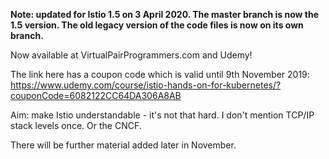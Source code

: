 **Note: updated for Istio 1.5 on 3 April 2020. The master branch is now the 1.5 version. The old legacy version of the code files is now on its own branch.**

Now available at VirtualPairProgrammers.com and Udemy!

The link here has a coupon code which is valid until 9th November 2019: https://www.udemy.com/course/istio-hands-on-for-kubernetes/?couponCode=6082122CC64DA306A8AB

Aim: make Istio understandable - it's not that hard. I don't mention TCP/IP stack levels once. Or the CNCF.

There will be further material added later in November.
